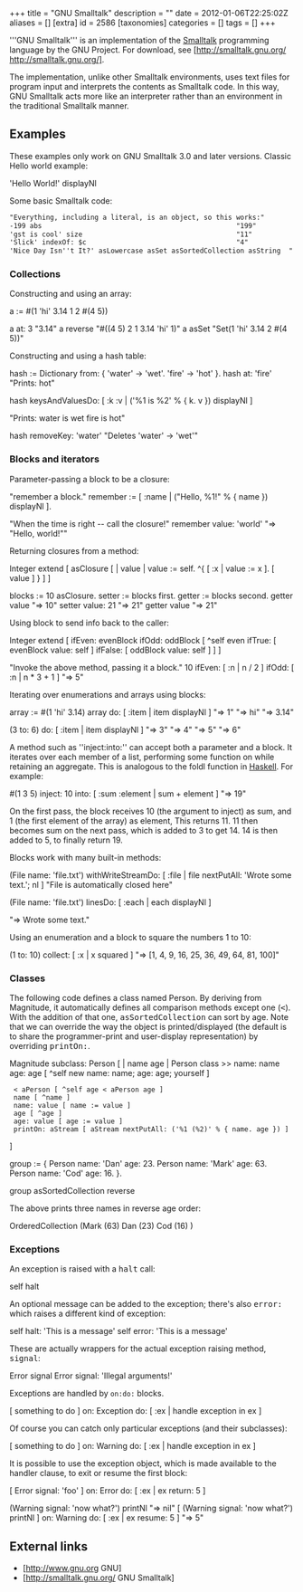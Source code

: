 +++
title = "GNU Smalltalk"
description = ""
date = 2012-01-06T22:25:02Z
aliases = []
[extra]
id = 2586
[taxonomies]
categories = []
tags = []
+++

'''GNU Smalltalk''' is an implementation of the [Smalltalk](https://rosettacode.org/wiki/:Category:Smalltalk) programming language by the GNU Project. For download, see [http://smalltalk.gnu.org/ http://smalltalk.gnu.org/].

The implementation, unlike other Smalltalk environments, uses text files for program input and interprets the contents as Smalltalk code. In this way, GNU Smalltalk acts more like an interpreter rather than an environment in the traditional Smalltalk manner.

## Examples
These examples only work on GNU Smalltalk 3.0 and later versions. Classic Hello world example:

 'Hello World!' displayNl

Some basic Smalltalk code:


```txt
"Everything, including a literal, is an object, so this works:"
-199 abs                                                "199"
'gst is cool' size                                      "11"
'Slick' indexOf: $c                                     "4"
'Nice Day Isn''t It?' asLowercase asSet asSortedCollection asString  "' '?acdeinsty'"
```




### Collections

Constructing and using an array:

 a := #(1 'hi' 3.14 1 2 #(4 5))
 
 a at: 3        "3.14"
 a reverse      "#((4 5) 2 1 3.14 'hi' 1)"
 a asSet        "Set(1 'hi' 3.14 2 #(4 5))"

Constructing and using a hash table:

 hash := Dictionary from: { 'water' -> 'wet'. 'fire' -> 'hot' }.
 hash at: 'fire'     "Prints:  hot"
 
 hash keysAndValuesDo: [ :k :v |
         ('%1 is %2' % { k. v }) displayNl ]
 
 "Prints:  water is wet
           fire is hot"
 
 hash removeKey: 'water'  "Deletes 'water' -> 'wet'"


### Blocks and iterators

Parameter-passing a block to be a closure:

 "remember a block."
 remember := [ :name | ("Hello, %1!" % { name }) displayNl ].
 
 "When the time is right -- call the closure!"
 remember value: 'world'
 "=> "Hello, world!""

Returning closures from a method:

 Integer extend [
     asClosure [
         | value |
          value := self.
        ^{ [ :x | value := x ]. [ value ] }
     ]
 ]
 
 blocks := 10 asClosure.
 setter := blocks first.
 getter := blocks second.
 getter value        "=> 10"
 setter value: 21    "=> 21"
 getter value        "=> 21"

Using block to send info back to the caller:

 Integer extend [
     ifEven: evenBlock ifOdd: oddBlock [
         ^self even
             ifTrue: [ evenBlock value: self ]
             ifFalse: [ oddBlock value: self ]
     ]
 ]
 
 "Invoke the above method, passing it a block."
 10 ifEven: [ :n | n / 2 ] ifOdd: [ :n | n * 3 + 1 ]    "=> 5"

Iterating over enumerations and arrays using blocks:

 array := #(1 'hi' 3.14)
 array do: [ :item | item displayNl ]
 "=> 1"
 "=> hi"
 "=> 3.14"
 
 (3 to: 6) do: [ :item | item displayNl ]
 "=> 3"
 "=> 4"
 "=> 5"
 "=> 6"

A method such as ''inject:into:'' can accept both a parameter and a block. It iterates over each member of a list, performing some function on while retaining an aggregate. This is analogous to the foldl function in [Haskell](https://rosettacode.org/wiki/Haskell). For example:

 #(1 3 5) inject: 10 into: [ :sum :element | sum + element ] "=> 19"

On the first pass, the block receives 10 (the argument to inject) as sum, and 1 (the first element of the array) as element, This returns 11. 11 then becomes sum on the next pass, which is added to 3 to get 14. 14 is then added to 5, to finally return 19.

Blocks work with many built-in methods:

 (File name: 'file.txt') withWriteStreamDo: [ :file |
         file nextPutAll: 'Wrote some text.'; nl ]
 "File is automatically closed here"
 
 (File name: 'file.txt') linesDo: [ :each |
         each displayNl ]
 
 "=> Wrote some text."

Using an enumeration and a block to square the numbers 1 to 10:

 (1 to: 10) collect: [ :x | x squared ] "=> [1, 4, 9, 16, 25, 36, 49, 64, 81, 100]"


### Classes


The following code defines a class named Person. By deriving from Magnitude, it automatically defines all comparison methods except one (<tt>&lt;</tt>). With the addition of that one, <tt>asSortedCollection</tt> can sort by age. Note that we can override the way the object is printed/displayed (the default is to share the programmer-print and user-display representation) by overriding <tt>printOn:</tt>.

 Magnitude subclass: Person [
     | name age |
     Person class >> name: name age: age [
         ^self new name: name; age: age; yourself
    ]
 
     < aPerson [ ^self age < aPerson age ]
     name [ ^name ]
     name: value [ name := value ]
     age [ ^age ]
     age: value [ age := value ]
     printOn: aStream [ aStream nextPutAll: ('%1 (%2)' % { name. age }) ]
 ]
 
 group := {
         Person name: 'Dan' age: 23.
         Person name: 'Mark' age: 63.
         Person name: 'Cod' age: 16.
 }.
 
 group asSortedCollection reverse

The above prints three names in reverse age order:

 OrderedCollection (Mark (63) Dan (23) Cod (16) )


### Exceptions

An exception is raised with a <tt>halt</tt> call:

 self halt

An optional message can be added to the exception; there's also <tt>error:</tt> which raises a different kind of exception:

 self halt: 'This is a message'
 self error: 'This is a message'

These are actually wrappers for the actual exception raising method, <tt>signal</tt>:

 Error signal
 Error signal: 'Illegal arguments!'

Exceptions are handled by <code>on:do:</code> blocks.

 [ something to do ]
     on: Exception
     do: [ :ex | handle exception in ex ]

Of course you can catch only particular exceptions (and their subclasses):

 [ something to do ]
     on: Warning
     do: [ :ex | handle exception in ex ]

It is possible to use the exception object, which is made available to the handler clause, to exit or resume the first block:

 [ Error signal: 'foo' ]
     on: Error
     do: [ :ex | ex return: 5 ]
 
 (Warning signal: 'now what?') printNl                       "=> nil"
 [ (Warning signal: 'now what?')
         printNl ] on: Warning do: [ :ex | ex resume: 5 ]    "=> 5"

## External links
* [http://www.gnu.org GNU]
* [http://smalltalk.gnu.org/ GNU Smalltalk]
